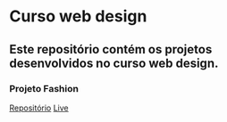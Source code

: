 # Curso web design

## Este repositório contém os projetos desenvolvidos no curso web design.

### Projeto Fashion
[Repositório](https://github.com/Cleidson-Oliveira/curso-web-design/tree/projeto-fashion)
[Live](https://cleidson-oliveira.github.io/curso-web-design/)
